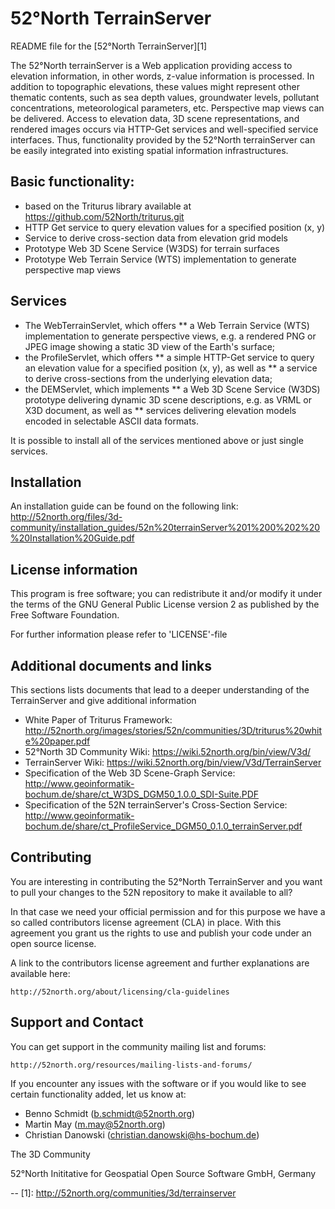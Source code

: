 ﻿# 52°North TerrainServer
README file for the [52°North TerrainServer][1]

The 52°North terrainServer is a Web application providing access to elevation information, in other words, z-value information is processed. 
In addition to topographic elevations, these values might represent other thematic contents, such as sea depth values, groundwater levels, 
pollutant concentrations, meteorological parameters, etc.
Perspective map views can be delivered. Access to elevation data, 3D scene representations, and rendered images occurs via HTTP-Get services and well-specified service interfaces. 
Thus, functionality provided by the 52°North terrainServer can be easily integrated into existing spatial information infrastructures. 

## Basic functionality:
* based on the Triturus library available at https://github.com/52North/triturus.git 
* HTTP Get service to query elevation values for a specified position (x, y)
* Service to derive cross-section data from elevation grid models
* Prototype Web 3D Scene Service (W3DS) for terrain surfaces
* Prototype Web Terrain Service (WTS) implementation to generate perspective map views 

## Services
* The WebTerrainServlet, which offers
** a Web Terrain Service (WTS) implementation to generate perspective views, e.g. a rendered PNG or JPEG image showing a static 3D view of the Earth's surface;
* the ProfileServlet, which offers
** a simple HTTP-Get service to query an elevation value for a specified position (x, y), as well as
** a service to derive cross-sections from the underlying elevation data;
* the DEMServlet, which implements
** a Web 3D Scene Service (W3DS) prototype delivering dynamic 3D scene descriptions, e.g. as VRML or X3D document, as well as
** services delivering elevation models encoded in selectable ASCII data formats.

It is possible to install all of the services mentioned above or just single services.

## Installation
An installation guide can be found on the following link: http://52north.org/files/3d-community/installation_guides/52n%20terrainServer%201%200%202%20%20Installation%20Guide.pdf 

## License information
This program is free software; you can redistribute it and/or modify it
under the terms of the GNU General Public License version 2 as published
by the Free Software Foundation.

For further information please refer to 'LICENSE'-file

## Additional documents and links
This sections lists documents that lead to a deeper understanding of the TerrainServer and give additional information

* White Paper of Triturus Framework: http://52north.org/images/stories/52n/communities/3D/triturus%20white%20paper.pdf 
* 52°North 3D Community Wiki: https://wiki.52north.org/bin/view/V3d/ 
* TerrainServer Wiki: https://wiki.52north.org/bin/view/V3d/TerrainServer 
* Specification of the Web 3D Scene-Graph Service: http://www.geoinformatik-bochum.de/share/ct_W3DS_DGM50_1.0.0_SDI-Suite.PDF
* Specification of the 52N terrainServer's Cross-Section Service: http://www.geoinformatik-bochum.de/share/ct_ProfileService_DGM50_0.1.0_terrainServer.pdf

## Contributing

You are interesting in contributing the 52°North TerrainServer and you want to pull your changes to the 52N repository to make it available to all?

In that case we need your official permission and for this purpose we have a so called contributors license agreement (CLA) in place. With this agreement you grant us the rights to use and publish your code under an open source license.

A link to the contributors license agreement and further explanations are available here: 

    http://52north.org/about/licensing/cla-guidelines

## Support and Contact

You can get support in the community mailing list and forums:

    http://52north.org/resources/mailing-lists-and-forums/

If you encounter any issues with the software or if you would like to see
certain functionality added, let us know at:

 - Benno Schmidt (b.schmidt@52north.org)
 - Martin May (m.may@52north.org)
 - Christian Danowski (christian.danowski@hs-bochum.de)

The 3D Community

52°North Inititative for Geospatial Open Source Software GmbH, Germany

--
[1]: http://52north.org/communities/3d/terrainserver
